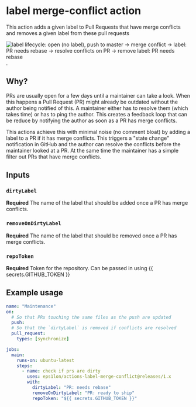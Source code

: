 # label merge-conflict action

This action adds a given label to Pull Requests that have merge conflicts and removes a given label from these pull requests

![label lifecycle: open (no label), push to master -> merge conflict -> label: PR needs rebase -> resolve conflicts on PR -> remove label: PR needs rebase](https://raw.githubusercontent.com/eps1lon/actions-label-merge-conflict/docs/rationale/label-lifecycle.png).

## Why?

PRs are usually open for a few days until a maintainer can take a look. When this happens a Pull Request (PR) might already be outdated without the author being notified of this. A maintainer either has to resolve them (which takes time) or has to ping the author. This creates a feedback loop that can be reduce by notifying the author as soon as a PR has merge conflicts.

This actions achieve this with minimal noise (no comment bloat) by adding a label to a PR if it has merge conflicts. This triggers a "state change" notification in GitHub and the author can resolve the conflicts before the maintainer looked at a PR. At the same time the maintainer has a simple filter out PRs that have merge conflicts.

## Inputs

### `dirtyLabel`

**Required** The name of the label that should be added once a PR has merge conflicts.

### `removeOnDirtyLabel`

**Required** The name of the label that should be removed once a PR has merge conflicts.

### `repoToken`

**Required** Token for the repository. Can be passed in using {{ secrets.GITHUB_TOKEN }}

## Example usage

```yaml
name: "Maintenance"
on:
  # So that PRs touching the same files as the push are updated
  push:
  # So that the `dirtyLabel` is removed if conflicts are resolved
  pull_request:
    types: [synchronize]

jobs:
  main:
    runs-on: ubuntu-latest
    steps:
      - name: check if prs are dirty
        uses: eps1lon/actions-label-merge-conflict@releases/1.x
        with:
          dirtyLabel: "PR: needs rebase"
          removeOnDirtyLabel: "PR: ready to ship"
          repoToken: "${{ secrets.GITHUB_TOKEN }}"
```
